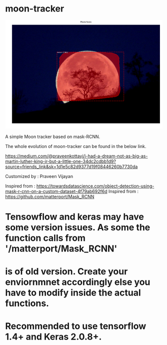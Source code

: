 # moon-tracker

![alt text](https://github.com/praveenkottayi/moon-tracker/blob/master/cover/moon-set.png?raw=true)
 
A simple Moon tracker based on mask-RCNN.

The whole evolution of moon-tracker can be found in the below link. 

https://medium.com/@praveenkottayi/i-had-a-dream-not-as-big-as-martin-luther-king-jr-but-a-little-one-34dc2cdbb1d9?source=friends_link&sk=1d1e5c82d9377d19f08446260b7730da

Customized by : Praveen Vijayan

Inspired from : https://towardsdatascience.com/object-detection-using-mask-r-cnn-on-a-custom-dataset-4f79ab692f6d
Inspired from : https://github.com/matterport/Mask_RCNN


# Tensowflow and keras may have some version issues. As some the function calls from '/matterport/Mask_RCNN' 
# is of old version. Create your enviornmnet accordingly else you have to modify inside the actual functions.
# Recommended to use tensorflow 1.4+ and Keras 2.0.8+. 







